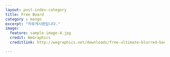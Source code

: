 ```yaml
---
layout: post-index-category
title: Free Board
category : mongo
excerpt: "자유게시판입니다."
image:
  feature: sample-image-4.jpg
  credit: WeGraphics
  creditlink: http://wegraphics.net/downloads/free-ultimate-blurred-background-pack/

---
```

